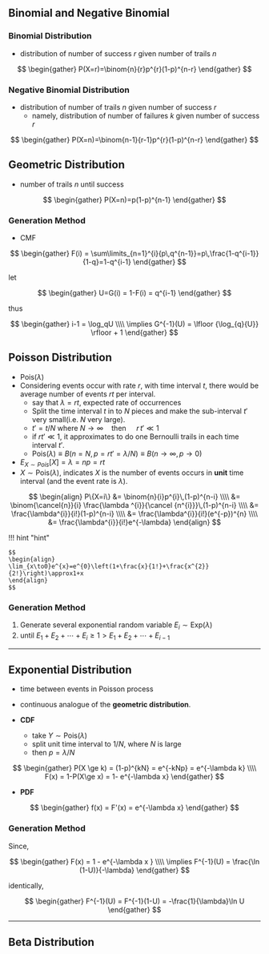 ## Binomial and Negative Binomial

### Binomial Distribution

- distribution of number of success $r$ given number of trails $n$

$$
\begin{gather}
P(X=r)=\binom{n}{r}p^{r}(1-p)^{n-r}
\end{gather}
$$

### Negative Binomial Distribution

- distribution of number of trails $n$ given number of success $r$
    - namely, distribution of number of failures $k$ given number of success $r$
    
$$
\begin{gather}
P(X=n)=\binom{n-1}{r-1}p^{r}(1-p)^{n-r}
\end{gather}
$$

## Geometric Distribution

- number of trails $n$ until success

$$
\begin{gather}
P(X=n)=p(1-p)^{n-1}
\end{gather}
$$

### Generation Method

- CMF

$$
\begin{gather}
F(i) = \sum\limits_{n=1}^{i}{p\,q^{n-1}}=p\,\frac{1-q^{i-1}}{1-q}=1-q^{i-1}
\end{gather}
$$

let

$$
\begin{gather}
U=G(i) = 1-F(i) = q^{i-1}
\end{gather}
$$

thus

$$
\begin{gather}
i-1 = \log_qU
\\\\
\implies
G^{-1}(U) = \lfloor {\log_{q}{U}} \rfloor + 1
\end{gather}
$$

## Poisson Distribution

- $\text{Pois}(\lambda)$
- Considering events occur with rate $r$, with time interval $t$, there would be average number of events $rt$ per interval.
	- say that $\lambda = rt$, expected rate of occurrences
	- Split the time interval $t$ in to $N$ pieces and make the sub-interval $t'$ very small(i.e. $N$ very large).
	- $t' = t/N \text{ where } N \to \infty\quad \text{then } \quad r\,t' \ll 1$<br>
	- if $rt' \ll 1$, it approximates to do one Bernoulli trails in each time interval $t'$.
	- $\text{Pois}(\lambda) \equiv B(n=N,\, p=rt'=\lambda/N)\equiv B(n \to \infty, p \to 0)$
- $E_{X\sim Pois}\big[X\big] = \lambda = np = rt$
- $X \sim \text{Pois}(\lambda )$, indicates $X$ is the number of events occurs in **unit** time interval (and the event rate is $\lambda$).

$$
\begin{align}
P\{X=i\} &= \binom{n}{i}p^{i}\,(1-p)^{n-i}
\\\\
&= \binom{\cancel{n}}{i} \frac{\lambda ^{i}}{\cancel {n^{i}}}\,(1-p)^{n-i}
\\\\
&= \frac{\lambda^{i}}{i!}(1-p)^{n-i}
\\\\
&= \frac{\lambda^{i}}{i!}(e^{-p})^{n}
\\\\
&= \frac{\lambda^{i}}{i!}e^{-\lambda}
\end{align}
$$

!!! hint "hint"
    
    $$
    \begin{align}
    \lim_{x\to0}e^{x}=e^{0}\left(1+\frac{x}{1!}+\frac{x^{2}}{2!}\right)\approx1+x
    \end{align}
    $$
    

### Generation Method

1. Generate several exponential random variable $E_i \sim \text{Exp}(\lambda )$
2. until $E_1 +E_2 + \cdots + E_i \ge 1 >E_1 + E_2 + \cdots + E_{i-1}$

---

## Exponential Distribution

- time between events in Poisson process
- continuous analogue of the **geometric distribution**.

- **CDF**
    - take $Y \sim \text{Pois}(\lambda )$
    - split unit time interval to $1/N$, where $N$ is large
    - then $p=\lambda /N$
    
$$
\begin{gather}
P(X \ge k) = (1-p)^{kN} = e^{-kNp} = e^{-\lambda k}
\\\\
F(x) = 1-P(X\ge x) = 1- e^{-\lambda x}
\end{gather}
$$

- **PDF**

$$
\begin{gather}
f(x) = F'(x) = e^{-\lambda x}
\end{gather}
$$

### Generation Method

Since,

$$
\begin{gather}
F(x) = 1 - e^{-\lambda x }
\\\\
\implies
F^{-1}(U) = \frac{\ln (1-U)}{-\lambda}
\end{gather}
$$

identically,

$$
\begin{gather}
F^{-1}(U) = F^{-1}(1-U) = -\frac{1}{\lambda}\ln U
\end{gather}
$$

----

## Beta Distribution

